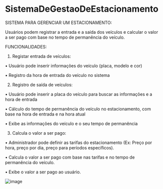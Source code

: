 # SistemaDeGestaoDeEstacionamento

SISTEMA PARA GERENCIAR UM ESTACIONAMENTO:

Usuários podem registrar a entrada e a saída dos veículos e calcular o valor a ser pago com base no tempo de permanência do veículo.

FUNCIONALIDADES:

1. Registar entrada de veículos:

•	Usuário pode inserir informações do veículo (placa, modelo e cor)

•	Registro da hora de entrada do veículo no sistema
  
2. Registro de saída de veículos:

•	Usuário pode inserir a placa do veículo para buscar as informações e a hora de entrada

•	Cálculo do tempo de permanência do veículo no estacionamento, com base na hora de entrada e na hora atual

•	Exibe as informações do veículo e o seu tempo de permanência
  
3. Calcula o valor a ser pago:

•	Administrador pode definir as tarifas do estacionamento (Ex: Preço por hora, preço por dia, preço para períodos específicos).

•	Calcula o valor a ser pago com base nas tarifas e no tempo de permanência do veículo.

•	Exibe o valor a ser pago ao usuário.



![image](https://github.com/liane-heidemann/SistemaDeGestaoDeEstacionamento/assets/54177181/41b9ea5f-1afb-4a8e-8ed9-b777ab60d2eb)
